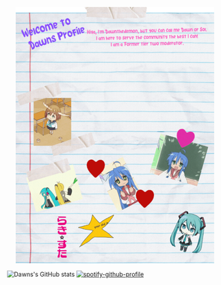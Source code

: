 
<div align="center">
  <img src="/BDNS BIO (6).gif" height="600" />
</div>

![Dawns's GitHub stats](https://github-readme-stats.vercel.app/api?username=Dawnthedemon&show_icons=true&theme=transparent)
[![spotify-github-profile](https://spotify-github-profile.kittinanx.com/api/view?uid=31dz7cmdh2b7nfwer6tml5nwkjha&cover_image=true&theme=novatorem&show_offline=false&background_color=121212&interchange=false&bar_color=8c00ff&bar_color_cover=false)](https://spotify-github-profile.kittinanx.com/api/view?uid=31dz7cmdh2b7nfwer6tml5nwkjha&redirect=true)
